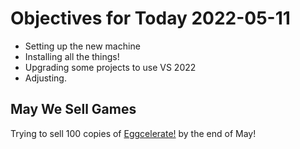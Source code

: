 # Objectives for Today 2022-05-11

- Setting up the new machine
- Installing all the things!
- Upgrading some projects to use VS 2022
- Adjusting.

## May We Sell Games

Trying to sell 100 copies of [Eggcelerate!](https://store.steampowered.com/app/1535490/Eggcelerate/) by the end of May!
